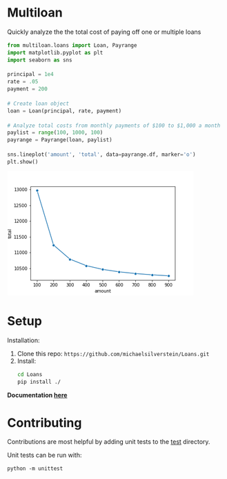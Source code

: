 # Multiloan

Quickly analyze the the total cost of paying off one or multiple loans

```python
from multiloan.loans import Loan, Payrange
import matplotlib.pyplot as plt
import seaborn as sns

principal = 1e4
rate = .05
payment = 200

# Create loan object
loan = Loan(principal, rate, payment)

# Analyze total costs from monthly payments of $100 to $1,000 a month
paylist = range(100, 1000, 100)
payrange = Payrange(loan, paylist)

sns.lineplot('amount', 'total', data=payrange.df, marker='o')
plt.show()
```
![payrange seaborn](figures/payrange_sns.png)


# Setup
Installation:
1. Clone this repo: `https://github.com/michaelsilverstein/Loans.git`
2. Install:
    ```bash
    cd Loans
    pip install ./
    ```
**Documentation [here](Documentation.md)**

# Contributing
Contributions are most helpful by adding unit tests to the [test](test/) directory.

Unit tests can be run with:

    python -m unittest